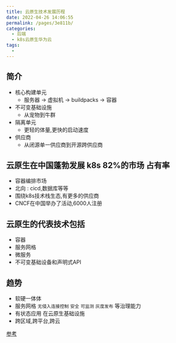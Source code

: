 ```yaml
---
title: 云原生技术发展历程
date: 2022-04-26 14:06:55
permalink: /pages/3e811b/
categories:
  - 后端
  - k8s云原生华为云
tags:
  - 
---
```



## 简介
  - 核心构建单元
    - 服务器 -> 虚拟机 -> buildpacks -> 容器
  - 不可变基础设施
    - 从宠物到牛群
  - 隔离单元
    - 更轻的体量,更快的启动速度
  - 供应商
    - 从闭源单一供应商到开源跨供应商


## 云原生在中国蓬勃发展 k8s 82%的市场 占有率
  - 容器编排市场
  - 北向 : cicd,数据库等等
  - 围绕k8s技术栈生态,有更多的供应商
  - CNCF在中国举办了活动,6000人注册


## 云原生的代表技术包括
  - 容器
  - 服务网格
  - 微服务
  - 不可变基础设备和声明式API

## 趋势
  - 软硬一体体
  - 服务网格 `无侵入连接控制` `安全` `可监测` `灰度发布` 等治理能力
  - 有状态应用 在云原生基础设施
  - 跨区域,跨平台,跨云




[参考](https://education.huaweicloud.com/courses/course-v1:HuaweiX+CBUCNXI028+Self-paced/courseware/9c4e3c7ab8ad4307be888d94bb5c2c6b/87124f11a02c43599d62b7fc9131dd54/)



